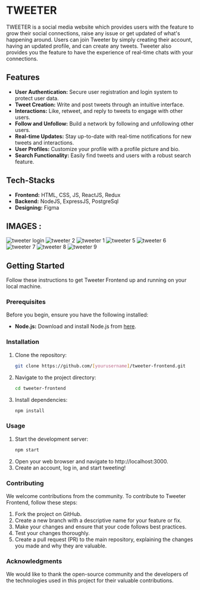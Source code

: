 # TWEETER

TWEETER is a social media website which provides users with the feature to grow their social connections, raise any issue or get updated of what's happening around. Users can join Tweeter by simply creating their account, having an updated profile, and can create any tweets. Tweeter also provides you the feature to have the experience of real-time chats with your connections.

## Features

- **User Authentication:** Secure user registration and login system to protect user data.
- **Tweet Creation:** Write and post tweets through an intuitive interface.
- **Interactions:** Like, retweet, and reply to tweets to engage with other users.
- **Follow and Unfollow:** Build a network by following and unfollowing other users.
- **Real-time Updates:** Stay up-to-date with real-time notifications for new tweets and interactions.
- **User Profiles:** Customize your profile with a profile picture and bio.
- **Search Functionality:** Easily find tweets and users with a robust search feature.

## Tech-Stacks

- **Frontend:** HTML, CSS, JS, ReactJS, Redux
- **Backend:** NodeJS, ExpressJS, PostgreSql
- **Designing:** Figma

## IMAGES :

![tweeter login](https://user-images.githubusercontent.com/104606182/216806589-f8b0da49-5e79-4acf-89b3-1bd48c2735d4.PNG)
![tweeter 2](https://user-images.githubusercontent.com/104606182/216806632-5243785a-56eb-49eb-a251-c9c2736dfb2f.PNG)
![tweeter 1](https://user-images.githubusercontent.com/104606182/216806660-7ce5e45a-0780-43b0-b7d6-d186693b0746.PNG)
![tweeter 5](https://user-images.githubusercontent.com/104606182/216806661-0cd4e4a9-2f8f-4d31-b77a-aa4dfe0cf72b.PNG)
![tweeter 6](https://user-images.githubusercontent.com/104606182/216806663-9ad60ccc-46a2-446d-adf3-b1cb47e91fdc.PNG)
![tweeter 7](https://user-images.githubusercontent.com/104606182/216806664-0a591521-af34-471c-b954-791b8fd5228f.PNG)
![tweeter 8](https://user-images.githubusercontent.com/104606182/216806666-0f982288-6447-4628-9f29-ffd29946e9f7.PNG)
![tweeter 9](https://user-images.githubusercontent.com/104606182/216806667-b4b4940d-3fba-45f1-87b3-514fbdd6338a.PNG)

## Getting Started

Follow these instructions to get Tweeter Frontend up and running on your local machine.

### Prerequisites

Before you begin, ensure you have the following installed:

- **Node.js:** Download and install Node.js from [here](https://nodejs.org/).

### Installation

1. Clone the repository:

   ```bash
   git clone https://github.com/[yourusername]/tweeter-frontend.git

2. Navigate to the project directory:

   ```bash
   cd tweeter-frontend

3. Install dependencies:

   ```bash
   npm install

### Usage

1. Start the development server:
   ```bash
   npm start
2. Open your web browser and navigate to http://localhost:3000.
3. Create an account, log in, and start tweeting!

### Contributing

We welcome contributions from the community. To contribute to Tweeter Frontend, follow these steps:

1. Fork the project on GitHub.
2. Create a new branch with a descriptive name for your feature or fix.
3. Make your changes and ensure that your code follows best practices.
4. Test your changes thoroughly.
5. Create a pull request (PR) to the main repository, explaining the changes you made and why they are valuable.

### Acknowledgments

We would like to thank the open-source community and the developers of the technologies used in this project for their valuable contributions.